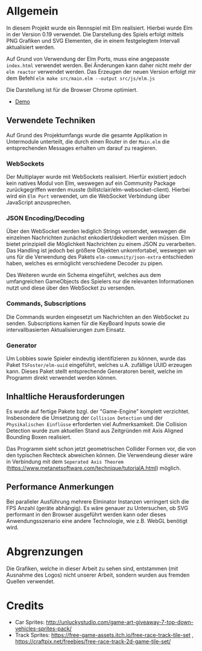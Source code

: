 # Allgemein

In diesem Projekt wurde ein Rennspiel mit Elm realisiert. Hierbei wurde Elm in der Version 0.19 verwendet. Die Darstellung des Spiels erfolgt mittels PNG Grafiken und SVG Elementen, die in einem festgelegtem Intervall aktualisiert werden.

Auf Grund von Verwendung der Elm Ports, muss eine angepasste `index.html` verwendet werden. Bei Änderungen kann daher nicht mehr der `elm reactor` verwendet werden. Das Erzeugen der neuen Version erfolgt mir dem Befehl  `elm make src/main.elm --output src/js/elm.js`

Die Darstellung ist für die Browser Chrome optimiert.

- [Demo](https://matskockmeyer.github.io/elminator/src/)

## Verwendete Techniken
Auf Grund des Projektumfangs wurde die gesamte Applikation in Untermodule unterteilt, die durch einen Router in der `Main.elm` die entsprechenden Messages erhalten um darauf zu reagieren.

### WebSockets
Der Multiplayer wurde mit WebSockets realisiert. Hierfür existiert jedoch kein natives Modul von Elm, weswegen auf ein Community Package zurückgegriffen werden musste (billstclair/elm-websocket-client). Hierbei wird ein `Elm Port` verwendet, um die WebSocket Verbindung über JavaScript anzusprechen. 

### JSON Encoding/Decoding
Über den WebSocket werden lediglich Strings versendet, weswegen die einzelnen Nachrichten zunächst enkodiert/dekodiert werden müssen. Elm bietet prinzipiell die Möglichkeit Nachrichten zu einem JSON zu verarbeiten. Das Handling ist jedoch bei größere Objekten unkomfortabel, weswegen wir uns für die Verwendung des Pakets `elm-community/json-extra` entschieden haben, welches es ermöglicht verschiedene Decoder zu pipen.

Des Weiteren wurde ein Schema eingeführt, welches aus dem umfangreichen GameObjects des Spielers nur die relevanten Informationen nutzt und diese über den WebSocket zu versenden.

### Commands, Subscriptions
Die Commands wurden eingesetzt um Nachrichten an den WebSocket zu senden. Subscriptions kamen für die KeyBoard Inputs sowie die intervallbasierten Aktualisierungen zum Einsatz.

### Generator
Um Lobbies sowie Spieler eindeutig identifizieren zu können, wurde das Paket `TSFoster/elm-uuid` eingeführt, welches u.A. zufällige UUID erzeugen kann. Dieses Paket stellt entsprechende Generatoren bereit, welche im Programm direkt verwendet werden können.

## Inhaltliche Herausforderungen
Es wurde auf fertige Pakete bzgl. der "Game-Engine" komplett verzichtet. Insbesondere die Umsetzung der `Collision Detection` und der `Physikalischen Einflüsse` erforderten viel Aufmerksamkeit. Die Collision Detection wurde zum aktuellen Stand aus Zeitgründen mit Axis Aligned Bounding Boxen realisiert. 

Das Programm sieht schon jetzt geometrischen Collider Formen vor, die von den typischen Rechteck abweichen können. Die Verwendeung dieser wäre in Verbindung mit dem `Seperated Axis Theorem` (https://www.metanetsoftware.com/technique/tutorialA.html) möglich.

## Performance Anmerkungen
Bei paralleler Ausführung mehrere Elminator Instanzen verringert sich die FPS Anzahl (geräte abhängig). Es wäre genauer zu Untersuchen, ob SVG performant in den Browser ausgeführt werden kann oder dieses Anwendungsszenario eine andere Technologie, wie z.B. WebGL benötigt wird.

# Abgrenzungen
Die Grafiken, welche in dieser Arbeit zu sehen sind, entstammen (mit Ausnahme des Logos) nicht unserer Arbeit, sondern wurden aus fremden Quellen verwendet.

# Credits
- Car Sprites: http://unluckystudio.com/game-art-giveaway-7-top-down-vehicles-sprites-pack/
- Track Sprites: https://free-game-assets.itch.io/free-race-track-tile-set , https://craftpix.net/freebies/free-race-track-2d-game-tile-set/
